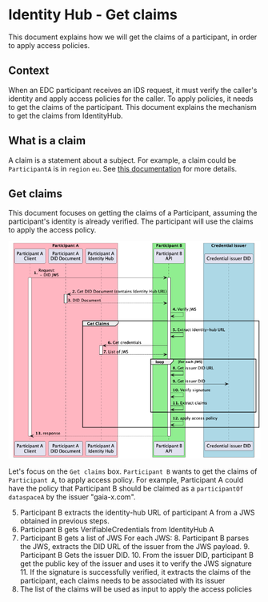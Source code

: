 # Identity Hub - Get claims

This document explains how we will get the claims of a participant, in order to apply access policies.

## Context

When an EDC participant receives an IDS request, it must verify the caller's identity and apply access policies for the caller.
To apply policies, it needs to get the claims of the participant.
This document explains the mechanism to get the claims from IdentityHub.

## What is a claim

A claim is a statement about a subject. For example, a claim could be `ParticipantA` is in `region` `eu`. 
See [this documentation](https://www.w3.org/TR/vc-data-model/#claims) for more details.

## Get claims

This document focuses on getting the claims of a Participant, assuming the participant's identity is already verified.
The participant will use the claims to apply the access policy.

![Apply policy flow](apply-policies-flow.png)

Let's focus on the `Get claims` box.
`Participant B` wants to get the claims of `Participant A`, to apply access policy.
For example, Participant A could have the policy that Participant B should be claimed as a `participantOf`
`dataspaceA` by the issuer "gaia-x.com".

5. Participant B extracts the identity-hub URL of participant A from a JWS obtained in previous steps.
6. Participant B gets VerifiableCredentials from IdentityHub A
7. Participant B gets a list of JWS
For each JWS:
   8. Participant B parses the JWS, extracts the DID URL of the issuer from the JWS payload.
   9. Participant B Gets the issuer DID.
   10. From the issuer DID, participant B get the public key of the issuer and uses it to verify the JWS signature
   11. If the signature is successfully verified, it extracts the claims of the participant, each claims needs to be associated with its issuer
8. The list of the claims will be used as input to apply the access policies
